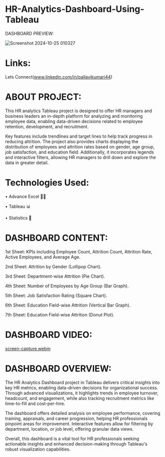 # HR-Analytics-Dashboard-Using-Tableau

DASHBOARD PREVIEW: 

![Screenshot 2024-10-25 010327](https://github.com/user-attachments/assets/d905c46e-4ff4-4129-b5ed-9723785f0ad9)

# Links:
Lets Connect(www.linkedin.com/in/pallavikumari44)

# ABOUT PROJECT:
This HR analytics Tableau project is designed to offer HR managers and business leaders an in-depth platform for analyzing and monitoring employee data, enabling data-driven decisions related to employee retention, development, and recruitment.

Key features include trendlines and target lines to help track progress in reducing attrition. The project also provides charts displaying the distribution of employees and attrition rates based on gender, age group, job satisfaction, and education field. Additionally, it incorporates legends and interactive filters, allowing HR managers to drill down and explore the data in greater detail.

# Technologies Used:
• Advance Excel 👨‍💻 

• Tableau 📊

• Statistics 📜
 
# DASHBOARD CONTENT:
1st Sheet: KPIs including Employee Count, Attrition Count, Attrition Rate, Active Employees, and Average Age.

2nd Sheet: Attrition by Gender (Lollipop Chart).

3rd Sheet: Department-wise Attrition (Pie Chart).

4th Sheet: Number of Employees by Age Group (Bar Graph).

5th Sheet: Job Satisfaction Rating (Square Chart).

6th Sheet: Education Field-wise Attrition (Vertical Bar Graph).

7th Sheet: Education Field-wise Attrition (Donut Plot).

# DASHBOARD VIDEO:

[screen-capture.webm](https://github.com/user-attachments/assets/03e753e1-8fab-442c-bd90-41066d145fcf)


# DASHBOARD OVERVIEW:
The HR Analytics Dashboard project in Tableau delivers critical insights into key HR metrics, enabling data-driven decisions for organizational success. Through advanced visualizations, it highlights trends in employee turnover, headcount, and engagement, while also tracking recruitment metrics like time-to-fill and cost-per-hire.

The dashboard offers detailed analysis on employee performance, covering training, appraisals, and career progression, helping HR professionals pinpoint areas for improvement. Interactive features allow for filtering by department, location, or job level, offering granular data views.

Overall, this dashboard is a vital tool for HR professionals seeking actionable insights and enhanced decision-making through Tableau's robust visualization capabilities.


